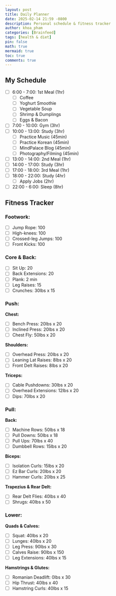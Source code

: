 ```yaml
---
layout: post
title: Daily Planner
date: 2025-02-14 21:59 -0800
description: Personal schedule & fitness tracker
author: khoa_pham
categories: [Brainfeed]
tags: [health & diet]
pin: false
math: true
mermaid: true
toc: true
comments: true
---
```



## My Schedule
- [ ] 6:00 - 7:00: 1st Meal (1hr)
    - [ ] Coffee
    - [ ] Yoghurt Smoothie 
    - [ ] Vegetable Soup
    - [ ] Shrimp & Dumplings
    - [ ] Eggs & Bacon
- [ ] 7:00 - 10:00: Gym (3hr)
- [ ] 10:00 - 13:00: Study (3hr)
    - [ ] Practice Music (45min)
    - [ ] Practice Korean (45min)
    - [ ] MindPalace Blog (45min)
    - [ ] Photography/Filming (45min)
- [ ] 13:00 - 14:00: 2nd Meal (1hr)
- [ ] 14:00 - 17:00: Study (3hr)
- [ ] 17:00 - 18:00: 3rd Meal (1hr)
- [ ] 18:00 - 22:00: Study (4hr)
    - [ ] Apply Jobs (2hr)
- [ ] 22:00 - 6:00: Sleep (8hr)

## Fitness Tracker
### Footwork:
- [ ] Jump Rope: 100
- [ ] High-knees: 100
- [ ] Crossed-leg Jumps: 100
- [ ] Front Kicks: 100

### Core & Back:
- [ ] Sit Up: 20
- [ ] Back Extensions: 20
- [ ] Plank: 2 min
- [ ] Leg Raises: 15
- [ ] Crunches: 30lbs x 15

### Push:
**Chest:**
- [ ] Bench Press: 20lbs x 20
- [ ] Inclined Press: 20lbs x 20
- [ ] Chest Fly: 50lbs x 20   

**Shoulders:**
- [ ] Overhead Press: 20lbs x 20
- [ ] Leaning Lat Raises: 8lbs x 20
- [ ] Front Delt Raises: 8lbs x 20  
 
**Triceps:**
- [ ] Cable Pushdowns: 30lbs x 20
- [ ] Overhead Extensions: 12lbs x 20
- [ ] Dips: 70lbs x 20

### Pull:
**Back:**
- [ ] Machine Rows: 50lbs x 18
- [ ] Pull Downs: 50lbs x 18
- [ ] Pull Ups: 70lbs x 40
- [ ] Dumbbell Rows: 15lbs x 20   

**Biceps:**
- [ ] Isolation Curls: 15lbs x 20
- [ ] Ez Bar Curls: 20lbs x 20
- [ ] Hammer Curls: 20lbs x 25  

**Trapezius & Rear Delt:**
- [ ] Rear Delt Flies: 40lbs x 40
- [ ] Shrugs: 40lbs x 50

### Lower:
**Quads & Calves:**
- [ ] Squat: 40lbs x 20
- [ ] Lunges: 40lbs x 20
- [ ] Leg Press: 90lbs x 30
- [ ] Calves Raise: 90lbs x 150
- [ ] Leg Extensions: 40lbs x 15  

**Hamstrings & Glutes:**
- [ ] Romanian Deadlift: 0lbs x 30
- [ ] Hip Thrust: 40lbs x 40
- [ ] Hamstring Curls: 40lbs x 15